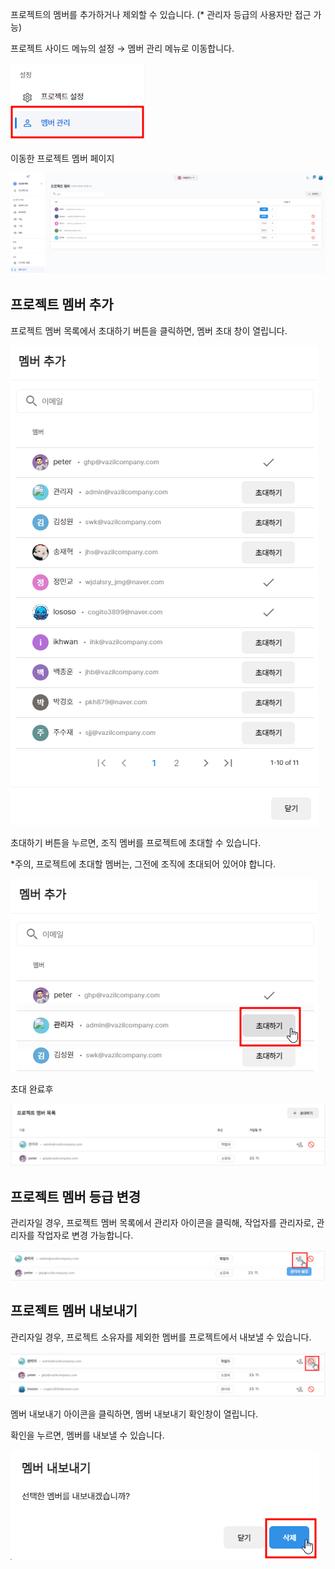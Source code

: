 프로젝트의 멤버를 추가하거나 제외할 수 있습니다. (\* 관리자 등급의 사용자만 접근 가능)

프로젝트 사이드 메뉴의 설정 → 멤버 관리 메뉴로 이동합니다.

![img1](https://raw.githubusercontent.com/vazilcompany/vridge-docs/main/guide/img/project/member_management/member_management_0.png)  


이동한 프로젝트 멤버 페이지


![img1](https://raw.githubusercontent.com/vazilcompany/vridge-docs/main/guide/img/project/member_management/member_management_1.png)  


  

프로젝트 멤버 추가
----------

프로젝트 멤버 목록에서 초대하기 버튼을 클릭하면, 멤버 초대 창이 열립니다. 

![img1](https://raw.githubusercontent.com/vazilcompany/vridge-docs/main/guide/img/organization/project_management/project_management_4.png)  



초대하기 버튼을 누르면, 조직 멤버를 프로젝트에 초대할 수 있습니다. 

\*주의, 프로젝트에 초대할 멤버는, 그전에 조직에 초대되어 있어야 합니다. 

![img1](https://raw.githubusercontent.com/vazilcompany/vridge-docs/main/guide/img/organization/project_management/project_management_5.png)  

  

초대 완료후 

![img1](https://raw.githubusercontent.com/vazilcompany/vridge-docs/main/guide/img/organization/project_management/project_management_6.png)  


  

프로젝트 멤버 등급 변경
-------------

관리자일 경우, 프로젝트 멤버 목록에서 관리자 아이콘을 클릭해, 작업자를 관리자로, 관리자를 작업자로 변경 가능합니다. 

![img1](https://raw.githubusercontent.com/vazilcompany/vridge-docs/main/guide/img/organization/project_management/project_management_7.png)  



프로젝트 멤버 내보내기
------

관리자일 경우, 프로젝트 소유자를 제외한 멤버를 프로젝트에서 내보낼 수 있습니다. 

![img1](https://raw.githubusercontent.com/vazilcompany/vridge-docs/main/guide/img/organization/project_management/project_management_8.png)  


멤버 내보내기 아이콘을 클릭하면, 멤버 내보내기 확인창이 열립니다. 

확인을 누르면, 멤버를 내보낼 수 있습니다. 

![img1](https://raw.githubusercontent.com/vazilcompany/vridge-docs/main/guide/img/organization/project_management/project_management_9.png)  
